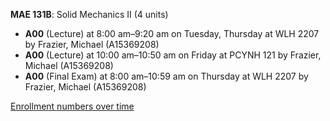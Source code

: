 **MAE 131B**: Solid Mechanics II (4 units)

- **A00** (Lecture) at 8:00 am–9:20 am on Tuesday, Thursday at WLH 2207 by Frazier, Michael (A15369208)
- **A00** (Lecture) at 10:00 am–10:50 am on Friday at PCYNH 121 by Frazier, Michael (A15369208)
- **A00** (Final Exam) at 8:00 am–10:59 am on Thursday at WLH 2207 by Frazier, Michael (A15369208)

[Enrollment numbers over time](./MAE131B.tsv)
